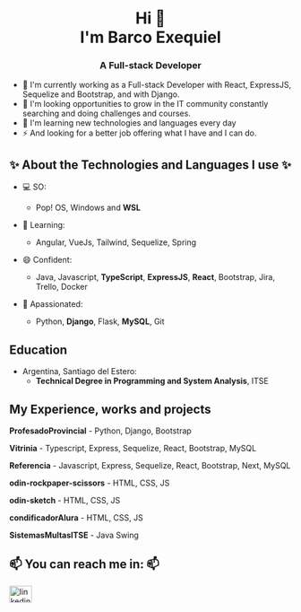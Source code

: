 <h1 align="center"> Hi 👋
<br> I'm Barco Exequiel <br></h1>

<h3 align=center>A Full-stack Developer</h3>

- 🔭 I'm currently working as a Full-stack Developer with React, ExpressJS, Sequelize and Bootstrap, and with Django.
- 💬 I'm looking opportunities to grow in the IT community constantly searching and doing challenges and courses.
- 🌱 I'm learning new technologies and languages every day
- ⚡ And looking for a better job offering what I have and I can do.

## ✨ About the Technologies and Languages I use ✨
- 💻 SO:
  - Pop! OS, Windows and **WSL**

- 🤔 Learning:
  - Angular, VueJs, Tailwind, Sequelize, Spring
  
- 😄 Confident:
  - Java, Javascript, **TypeScript**, **ExpressJS**, **React**, Bootstrap, Jira, Trello, Docker

- 🤪 Apassionated:
  - Python, **Django**, Flask, **MySQL**, Git
  
## Education
- Argentina, Santiago del Estero:
  - **Technical Degree in Programming and System Analysis**, ITSE
  
## My Experience, works and projects

**ProfesadoProvincial** - Python, Django, Bootstrap

**Vitrinia** - Typescript, Express, Sequelize, React, Bootstrap, MySQL

**Referencia** - Javascript, Express, Sequelize, React, Bootstrap, Next, MySQL

**odin-rockpaper-scissors** - HTML, CSS, JS

**odin-sketch** - HTML, CSS, JS

**condificadorAlura** - HTML, CSS, JS

**SistemasMultasITSE** - Java Swing

## 📫 You can reach me in: 📫

<a href="https://www.linkedin.com/in/exequielbarco/" target="blank"><img align="center" src="https://raw.githubusercontent.com/rahuldkjain/github-profile-readme-generator/master/src/images/icons/Social/linked-in-alt.svg" alt="linkedin" height="30" width="40" /></a>

